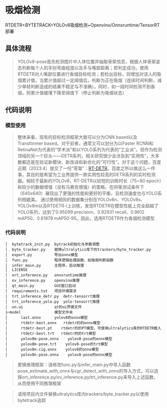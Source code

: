 # 吸烟检测
RTDETR+BYTETRACK+YOLOv8吸烟检测+Openvino/Onnxruntime/TensorRT部署
## 具体流程

>YOLOv8-pose首先检测图片中人体位置并抽取骨架信息，根据人体骨架姿态判断每个人的手肘弯曲程度以及手与嘴部距离；若判定成功，使用RTDETR对人嘴部位置进行香烟目标检测；若检出目标，则增加对该人的吸烟累计值，当累计值超过一定阈值后，判断为正在吸烟（连续时间判断，减少单帧判断造成的结果不稳定与不准确）。同时，如一段时间检测不到香烟，则累计值缓慢下降至阈值下（停止判断为吸烟状态）

## 代码说明
### 模型使用

>整体来看，现有的目标检测框架大致可以分为CNN based以及Transformer based。对于前者，通常又可以划分为以Faster RCNN和RetinaNet为代表的“学术派”和以YOLO系列为代表的“工业派”。但作为检测领域的另一个巨头——DETR系列，相关研究很少会涉及到“实用性”，大多数都还是在验证新模块、新改进和新优化的“可行性”。对于这个问题，百度近期（2023.4）提交了一份“答案”：[RT-DETR](https://arxiv.org/abs/2304.08069)。百度之所以做这么一件事，其目的是希望为工业界提供一款实用性较高的DETR系列的实时检测器。相较于最新的YOLOv8，RT-DETR以较短的训练时长（75~80 epoch）和较少的数据增强（没有马赛克增强）的策略，在同等测试条件下（640x640）展现出了更强的性能和更好的平衡，且检测速度也与YOLO系列相媲美。
>通过使用相同的数据集分别在YOLOv8n、YOLOv8s、YOLOv8m以及RTDETR-l上训练，发现RTDETR在模型性能上完全超越了YOLO系列，达到了0.95099 precision、0.92931	recall、0.9612 mAP50、0.61979 mAP50-95。因此，选用RTDETR作为香烟检测模型

### 代码说明
    │  bytetrack_init.py  bytrack初始化与参数调整
    │  byte_tracker.py    替换ultralytics库下的trackers/byte_tracker.py
    │  export.py          导出onnx模型
    │  func.py            程序逻辑处理函数，如吸烟判断函数
    │  infer_main.py      主程序，启动推理
    │  LICENSE
    │  ort_inference.py   onnxruntime推理
    │  ov_inference.py    openvino推理    
    │  qt_main.py         GUI窗口启动
    │  requirements.txt   项目环境需求
    │  trt_inference_detr.py  detr-tensorrt推理
    │  trt_inference_yolo.py  yolo-tensorrt推理
    │  un.ui              qt的ui界面文件
    ├─model               模型文件夹
    │      last.onnx      yolov8的onnx模型
    │      rtdetr-best.onnx   rtdetr的的onnx模型
    │      rtdetr-best.pt    rtdetr的的PT模型，可使用ultralytics库的RTDETR载入
    │      rtdetr-best.trt   rtdetr的的trt模型
    │      yolov8m-pose.onnx    yolov8-pose的onnx模型
    │      yolov8m-pose.trt    yolov8-pose的trt模型
    │      yolov8n-cig.onnx    yolov8的onnx模型
    │      yolov8n-pose.onnx    yolov8-pose的onnx模型
    
>更换推理框架：请修改func.py与infer_main.py中导入函数pose_estimate_with_onnx与cgr_detect_with_onnx的导入方式，可以选择ort_inference.py/ov_inference.py/trt_inference.py来导入上述函数，从而使用不同推理框架

>请用项目内文件替换ultralytics库内trackers/byte_tracker.py以使用bytetrack追踪
